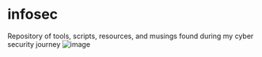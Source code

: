# infosec
Repository of tools, scripts, resources, and musings found during my cyber security journey
![image](https://user-images.githubusercontent.com/73140219/184231484-3e6110fd-933b-4626-8eee-a646ec56e184.png)
